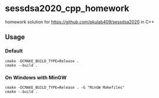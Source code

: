# sessdsa2020_cpp_homework
homework solution for https://github.com/pkulab409/sessdsa2020 in C++

## Usage
### Default
```
cmake -DCMAKE_BUILD_TYPE=Release .
cmake --build .
```
### On Windows with MinGW
```
cmake -DCMAKE_BUILD_TYPE=Release . -G "MinGW Makefiles"
cmake --build .
```